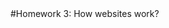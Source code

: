 
<!DOCTYPE html>
<!-- 
    SITE 1101 Principles of Information Systems Fall 2022 
    (c)2022 by Name Surname 
    Submitted in partial fulfillment of the requirements of the course.
-->
<html>
    <head>
        <title>Homework 3: How websites work?</title>       
    </head>
    <body>
        #Homework 3: How websites work?
    </body>
</html>
